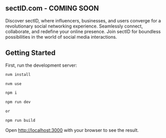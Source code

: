 ## sectID.com - COMING SOON

Discover sectID, where influencers, businesses, and users converge for a revolutionary social networking experience. Seamlessly connect, collaborate, and redefine your online presence. Join sectID for boundless possibilities in the world of social media interactions.

## Getting Started

First, run the development server:

```bash
nvm install

nvm use

npm i

npm run dev

or

npm run build
```

Open [http://localhost:3000](http://localhost:3000) with your browser to see the result.
